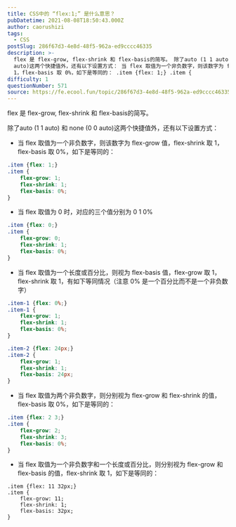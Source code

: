 ```yaml
---
title: CSS中的 “flex:1;” 是什么意思？
pubDatetime: 2021-08-08T18:50:43.000Z
author: caorushizi
tags:
  - CSS
postSlug: 286f67d3-4e8d-48f5-962a-ed9cccc46335
description: >-
  flex 是 flex-grow, flex-shrink 和 flex-basis的简写。 除了auto (1 1 auto) 和 none (0 0
  auto)这两个快捷值外，还有以下设置方式： 当 flex 取值为一个非负数字，则该数字为 flex-grow 值，flex-shrink 取
  1，flex-basis 取 0%，如下是等同的： .item {flex: 1;} .item { 
difficulty: 1
questionNumber: 571
source: https://fe.ecool.fun/topic/286f67d3-4e8d-48f5-962a-ed9cccc46335
---
```


flex 是 flex-grow, flex-shrink 和 flex-basis的简写。

除了auto (1 1 auto) 和 none (0 0 auto)这两个快捷值外，还有以下设置方式：

* 当 flex 取值为一个非负数字，则该数字为 flex-grow 值，flex-shrink 取 1，flex-basis 取 0%，如下是等同的：

```css
.item {flex: 1;}
.item {
    flex-grow: 1;
    flex-shrink: 1;
    flex-basis: 0%;
}
```

* 当 flex 取值为 0 时，对应的三个值分别为 0 1 0%

```css
.item {flex: 0;}
.item {
    flex-grow: 0;
    flex-shrink: 1;
    flex-basis: 0%;
}
```

* 当 flex 取值为一个长度或百分比，则视为 flex-basis 值，flex-grow 取 1，flex-shrink 取 1，有如下等同情况（注意 0% 是一个百分比而不是一个非负数字）

```css
.item-1 {flex: 0%;}
.item-1 {
    flex-grow: 1;
    flex-shrink: 1;
    flex-basis: 0%;
}

.item-2 {flex: 24px;}
.item-2 {
    flex-grow: 1;
    flex-shrink: 1;
    flex-basis: 24px;
}
```

* 当 flex 取值为两个非负数字，则分别视为 flex-grow 和 flex-shrink 的值，flex-basis 取 0%，如下是等同的：

```css
.item {flex: 2 3;}
.item {
    flex-grow: 2;
    flex-shrink: 3;
    flex-basis: 0%;
}
```

* 当 flex 取值为一个非负数字和一个长度或百分比，则分别视为 flex-grow 和 flex-basis 的值，flex-shrink 取 1，如下是等同的：

```
.item {flex: 11 32px;}
.item {
    flex-grow: 11;
    flex-shrink: 1;
    flex-basis: 32px;
}
```

